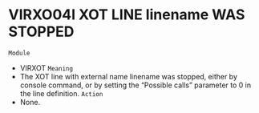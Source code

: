 # VIRXO04I XOT LINE linename WAS STOPPED
`Module`
- VIRXOT
`Meaning`
- The XOT line with external name linename was stopped, either by console command, or by setting the “Possible calls” parameter to 0 in the line definition.
`Action`
- None.
